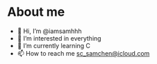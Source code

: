 About me
=========

- 👋 Hi, I’m @iamsamhhh
- 👀 I’m interested in everything
- 🌱 I’m currently learning C
- 📫 How to reach me sc_samchen@icloud.com

<!---
iamsamhhh/iamsamhhh is a ✨ special ✨ repository because its `README.md` (this file) appears on your GitHub profile.
You can click the Preview link to take a look at your changes.
--->

